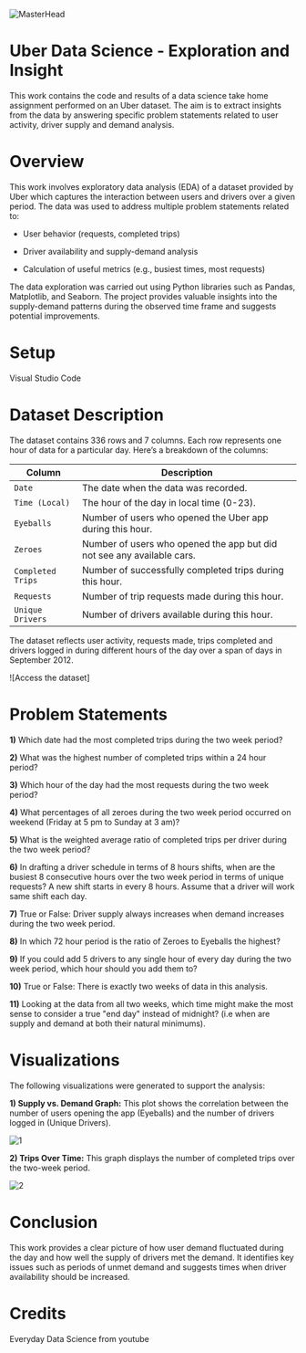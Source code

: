 ![MasterHead](https://github.com/user-attachments/assets/df01824d-2b3a-4d40-b330-dc34ff53b698)


# Uber Data Science - Exploration and Insight

This work contains the code and results of a data science take home assignment performed on an Uber dataset. The aim is to extract insights from the data by answering specific problem statements related to user activity, driver supply and demand analysis.

# Overview

This work involves exploratory data analysis (EDA) of a dataset provided by Uber which captures the interaction between users and drivers over a given period. The data was used to address multiple problem statements related to:

- User behavior (requests, completed trips)
  
- Driver availability and supply-demand analysis
  
- Calculation of useful metrics (e.g., busiest times, most requests)
  
The data exploration was carried out using Python libraries such as Pandas, Matplotlib, and Seaborn. The project provides valuable insights into the supply-demand patterns during the observed time frame and suggests potential improvements.

# Setup

Visual Studio Code

# Dataset Description

The dataset contains 336 rows and 7 columns. Each row represents one hour of data for a particular day. Here’s a breakdown of the columns:

| Column            | Description                                                            |
|-------------------|------------------------------------------------------------------------|
| `Date`            | The date when the data was recorded.                                   |
| `Time (Local)`    | The hour of the day in local time (0-23).                              |
| `Eyeballs`        | Number of users who opened the Uber app during this hour.              |
| `Zeroes`          | Number of users who opened the app but did not see any available cars. |
| `Completed Trips` | Number of successfully completed trips during this hour.               |
| `Requests`        | Number of trip requests made during this hour.                         |
| `Unique Drivers`  | Number of drivers available during this hour.                          |

The dataset reflects user activity, requests made, trips completed and drivers logged in during different hours of the day over a span of days in September 2012.

![Access the dataset]

# Problem Statements

**1)** Which date had the most completed trips during the two week period?
   
**2)** What was the highest number of completed trips within a 24 hour period?

**3)** Which hour of the day had the most requests during the two week period?

**4)** What percentages of all zeroes during the two week period occurred on weekend (Friday at 5 pm to Sunday at 3 am)? 

**5)** What is the weighted average ratio of completed trips per driver during the two week period? 

**6)** In drafting a driver schedule in terms of 8 hours shifts, when are the busiest 8 consecutive hours over the two week period in terms of unique requests? A new shift starts in every 8 hours. Assume that a driver will work same shift each day.

**7)** True or False: Driver supply always increases when demand increases during the two week period.

**8)** In which 72 hour period is the ratio of Zeroes to Eyeballs the highest?

**9)** If you could add 5 drivers to any single hour of every day during the two week period, which hour should you add them to? 

**10)** True or False: There is exactly two weeks of data in this analysis.

**11)** Looking at the data from all two weeks, which time might make the most sense to consider a true "end day" instead of midnight? (i.e when are supply and demand at both their natural minimums).

# Visualizations

The following visualizations were generated to support the analysis:

**1) Supply vs. Demand Graph:** This plot shows the correlation between the number of users opening the app (Eyeballs) and the number of drivers logged in (Unique Drivers).

![1](https://github.com/user-attachments/assets/5653a861-5d4c-4d9d-bce4-a2404ea8ea7a)

**2) Trips Over Time:** This graph displays the number of completed trips over the two-week period.

![2](https://github.com/user-attachments/assets/35389e55-c0fc-42a2-9fca-ccc770eb4aed)

# Conclusion

This work provides a clear picture of how user demand fluctuated during the day and how well the supply of drivers met the demand. It identifies key issues such as periods of unmet demand and suggests times when driver availability should be increased.

# Credits

Everyday Data Science from youtube
